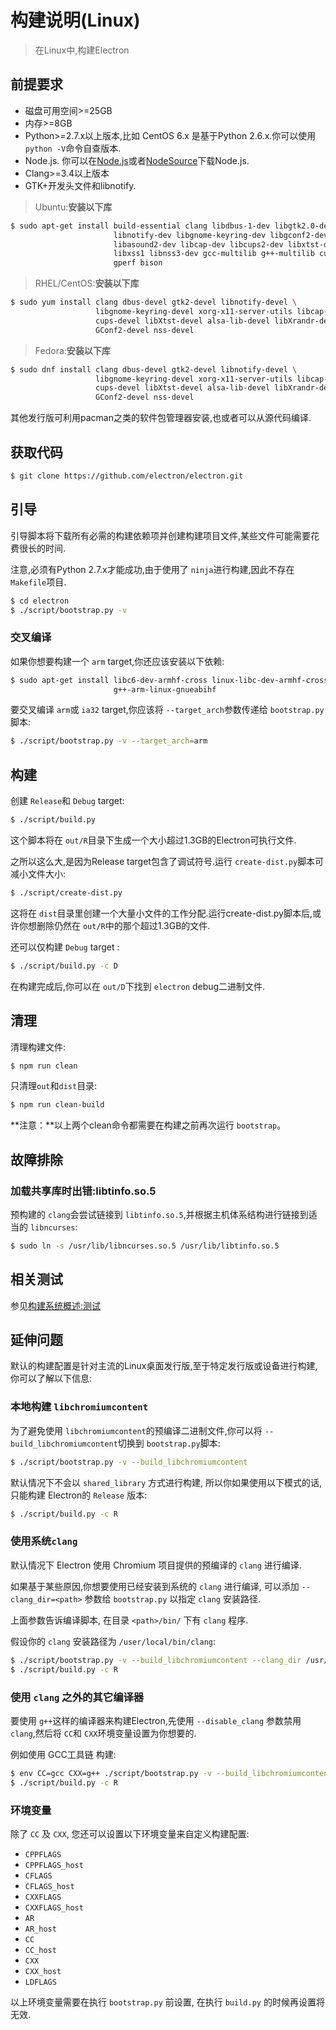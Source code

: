 # 构建说明(Linux)

> 在Linux中,构建Electron

## 前提要求

* 磁盘可用空间>=25GB
* 内存>=8GB
* Python>=2.7.x以上版本,比如 CentOS 6.x 是基于Python 2.6.x.你可以使用 `python -V`命令自查版本.
* Node.js. 你可以在[Node.js](http://nodejs.org)或者[NodeSource](https://nodesource.com/blog/nodejs-v012-iojs-and-the-nodesource-linux-repositories)下载Node.js.
* Clang>=3.4以上版本
* GTK+开发头文件和libnotify.

> Ubuntu:**安装以下库**

```bash
$ sudo apt-get install build-essential clang libdbus-1-dev libgtk2.0-dev \
                       libnotify-dev libgnome-keyring-dev libgconf2-dev \
                       libasound2-dev libcap-dev libcups2-dev libxtst-dev \
                       libxss1 libnss3-dev gcc-multilib g++-multilib curl \
                       gperf bison
```

> RHEL/CentOS:**安装以下库**

```bash
$ sudo yum install clang dbus-devel gtk2-devel libnotify-devel \
                   libgnome-keyring-devel xorg-x11-server-utils libcap-devel \
                   cups-devel libXtst-devel alsa-lib-devel libXrandr-devel \
                   GConf2-devel nss-devel
```

> Fedora:**安装以下库**

```bash
$ sudo dnf install clang dbus-devel gtk2-devel libnotify-devel \
                   libgnome-keyring-devel xorg-x11-server-utils libcap-devel \
                   cups-devel libXtst-devel alsa-lib-devel libXrandr-devel \
                   GConf2-devel nss-devel
```

其他发行版可利用pacman之类的软件包管理器安装,也或者可以从源代码编译.

## 获取代码
```bash
$ git clone https://github.com/electron/electron.git
```

## 引导

引导脚本将下载所有必需的构建依赖项并创建构建项目文件,某些文件可能需要花费很长的时间.

注意,必须有Python 2.7.x才能成功,由于使用了 `ninja`进行构建,因此不存在 `Makefile`项目.

```bash
$ cd electron
$ ./script/bootstrap.py -v
```

### 交叉编译

如果你想要构建一个 `arm` target,你还应该安装以下依赖:
```bash
$ sudo apt-get install libc6-dev-armhf-cross linux-libc-dev-armhf-cross \
                       g++-arm-linux-gnueabihf
```

要交叉编译 `arm`或 `ia32` target,你应该将 `--target_arch`参数传递给 `bootstrap.py`脚本:
```bash
$ ./script/bootstrap.py -v --target_arch=arm
```

## 构建

创建 `Release`和 `Debug` target:
```bash
$ ./script/build.py
```

这个脚本将在 `out/R`目录下生成一个大小超过1.3GB的Electron可执行文件.

之所以这么大,是因为Release target包含了调试符号.运行 `create-dist.py`脚本可减小文件大小:

```bash
$ ./script/create-dist.py
```

这将在 `dist`目录里创建一个大量小文件的工作分配.运行create-dist.py脚本后,或许你想删除仍然在 `out/R`中的那个超过1.3GB的文件.

还可以仅构建 `Debug` target :

```bash
$ ./script/build.py -c D
```

在构建完成后,你可以在 `out/D`下找到 `electron` debug二进制文件.

## 清理

清理构建文件:
```bash
$ npm run clean
```

只清理`out`和`dist`目录:

```bash
$ npm run clean-build
```

**注意：**以上两个clean命令都需要在构建之前再次运行 `bootstrap`。

## 故障排除

### 加载共享库时出错:libtinfo.so.5

预构建的 `clang`会尝试链接到 `libtinfo.so.5`,并根据主机体系结构进行链接到适当的 `libncurses`:
```bash
$ sudo ln -s /usr/lib/libncurses.so.5 /usr/lib/libtinfo.so.5
```

## 相关测试

参见[构建系统概述:测试](build-system-overview.md#tests)                  

## 延伸问题

默认的构建配置是针对主流的Linux桌面发行版,至于特定发行版或设备进行构建,你可以了解以下信息:

### 本地构建 `libchromiumcontent`

为了避免使用 `libchromiumcontent`的预编译二进制文件,你可以将 `--build_libchromiumcontent`切换到 `bootstrap.py`脚本:
```bash
$ ./script/bootstrap.py -v --build_libchromiumcontent
```

默认情况下不会以 `shared_library` 方式进行构建, 所以你如果使用以下模式的话, 只能构建 Electron的 `Release` 版本:
```bash
$ ./script/build.py -c R
```

### 使用系统`clang`

默认情况下 Electron 使用 Chromium 项目提供的预编译的 `clang` 进行编译. 

如果基于某些原因,你想要使用已经安装到系统的 `clang` 进行编译, 可以添加 `--clang_dir=<path>` 参数给 `bootstrap.py` 以指定 `clang` 安装路径. 

上面参数告诉编译脚本, 在目录 `<path>/bin/` 下有 `clang` 程序.

假设你的 `clang` 安装路径为 `/user/local/bin/clang`:
```bash
$ ./script/bootstrap.py -v --build_libchromiumcontent --clang_dir /usr/local
$ ./script/build.py -c R
```

### 使用 `clang` 之外的其它编译器

要使用 `g++`这样的编译器来构建Electron,先使用 `--disable_clang` 参数禁用 `clang`,然后将 `CC`和 `CXX`环境变量设置为你想要的.

例如使用 GCC工具链 构建:
```bash
$ env CC=gcc CXX=g++ ./script/bootstrap.py -v --build_libchromiumcontent --disable_clang
$ ./script/build.py -c R
```

### 环境变量

除了 `CC` 及 `CXX`, 您还可以设置以下环境变量来自定义构建配置:

* `CPPFLAGS`
* `CPPFLAGS_host`
* `CFLAGS`
* `CFLAGS_host`
* `CXXFLAGS`
* `CXXFLAGS_host`
* `AR`
* `AR_host`
* `CC`
* `CC_host`
* `CXX`
* `CXX_host`
* `LDFLAGS`

以上环境变量需要在执行 `bootstrap.py` 前设置, 在执行 `build.py` 的时候再设置将无效.
